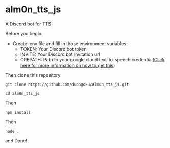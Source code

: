 # alm0n_tts_js
A Discord bot for TTS

Before you begin:
- Create .env file and fill in those environment variables:
    - TOKEN: Your Discord bot token
    - INVITE: Your Discord bot invitation url
    - CREPATH: Path to your google cloud text-to-speech credential([Click here for more information on how to get this](https://cloud.google.com/text-to-speech/docs/libraries#cloud-console))

Then clone this repository
```
git clone https://github.com/duongoku/alm0n_tts_js.git

cd alm0n_tts_js
```
Then
```
npm install
```
Then
```
node .
```
and Done!